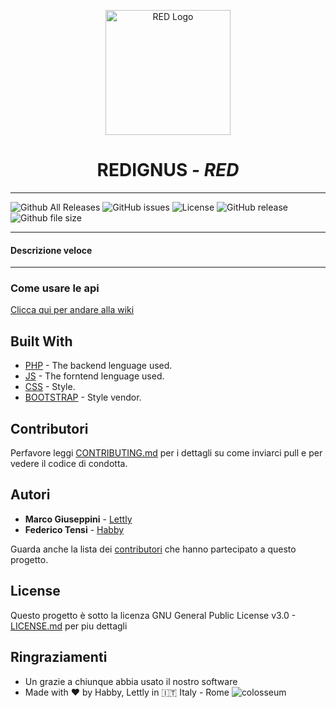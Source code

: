 

<p align="center">
  <img src="https://i.imgur.com/5DBI00z.png" alt="RED Logo" width="200" />

</p>
 <h1 align="center"><b>REDIGNUS - <i>RED</i></b> </h1>


----

![Github All Releases](https://img.shields.io/github/downloads/atom/atom/total.svg)
![GitHub issues](https://img.shields.io/github/issues/badges/shields.svg)
![License](https://img.shields.io/badge/license-Mozilla%20Public%202.0-blue.svg)
![GitHub release](https://img.shields.io/github/release/qubyte/rubidium.svg)
![Github file size](https://img.shields.io/github/size/webcaetano/craft/build/phaser-craft.min.js.svg)


----

#### Descrizione veloce

---
<a name="GettinStarted"></a>
### Come usare le api

[Clicca qui per andare alla wiki](https://github.com/habby1337/REDignus/wiki)





## Built With

* [PHP](https://www.php.net "Php page") - The backend lenguage used.
* [JS](https://www.javascript.com "Java Script page") - The forntend lenguage used.
* [CSS](https://www.w3schools.com/css/ "Css page") - Style.
* [BOOTSTRAP](https://getbootstrap.com/ "Bootstrap page") - Style vendor.




## Contributori

Perfavore leggi [CONTRIBUTING.md](LINK) per i dettagli su come inviarci pull e per vedere il codice di condotta.


## Autori

* **Marco Giuseppini** - [Lettly](https://github.com/Lettly)
* **Federico Tensi**  - [Habby](https://github.com/habby1337)





Guarda anche la lista dei [contributori](https://github.com/habby1337/AxiosRE_Interface_Solution/graphs/contributors) che hanno partecipato a questo progetto.

## License

Questo progetto è sotto la licenza GNU General Public License v3.0 -  [LICENSE.md](../master/LICENSE.md) per piu dettagli

## Ringraziamenti

* Un grazie a chiunque abbia usato il nostro software
* Made with :heart: by Habby, Lettly in :it: Italy - Rome ![colosseum](https://image.prntscr.com/image/LRj2toBkQkOwIhyEMPOdow.png)
